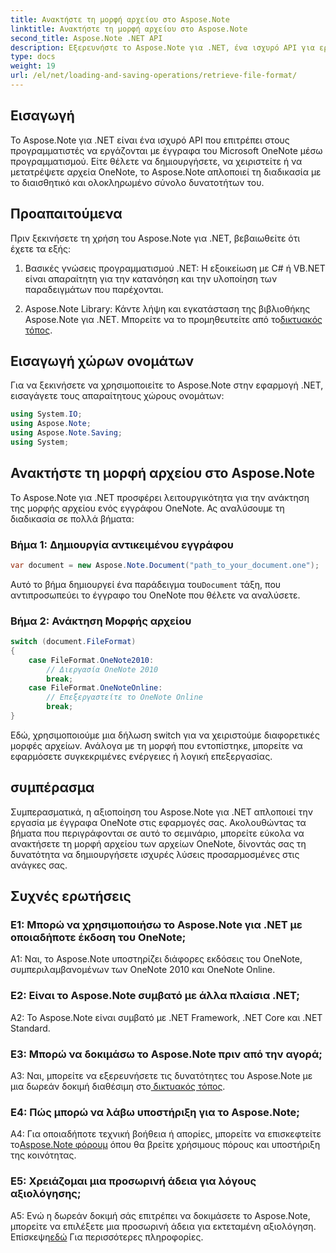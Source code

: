 ```yaml
---
title: Ανακτήστε τη μορφή αρχείου στο Aspose.Note
linktitle: Ανακτήστε τη μορφή αρχείου στο Aspose.Note
second_title: Aspose.Note .NET API
description: Εξερευνήστε το Aspose.Note για .NET, ένα ισχυρό API για εργασία με έγγραφα του Microsoft OneNote μέσω προγραμματισμού.
type: docs
weight: 19
url: /el/net/loading-and-saving-operations/retrieve-file-format/
---
```

## Εισαγωγή

Το Aspose.Note για .NET είναι ένα ισχυρό API που επιτρέπει στους προγραμματιστές να εργάζονται με έγγραφα του Microsoft OneNote μέσω προγραμματισμού. Είτε θέλετε να δημιουργήσετε, να χειριστείτε ή να μετατρέψετε αρχεία OneNote, το Aspose.Note απλοποιεί τη διαδικασία με το διαισθητικό και ολοκληρωμένο σύνολο δυνατοτήτων του.

## Προαπαιτούμενα

Πριν ξεκινήσετε τη χρήση του Aspose.Note για .NET, βεβαιωθείτε ότι έχετε τα εξής:

1. Βασικές γνώσεις προγραμματισμού .NET: Η εξοικείωση με C# ή VB.NET είναι απαραίτητη για την κατανόηση και την υλοποίηση των παραδειγμάτων που παρέχονται.
   
2.  Aspose.Note Library: Κάντε λήψη και εγκατάσταση της βιβλιοθήκης Aspose.Note για .NET. Μπορείτε να το προμηθευτείτε από το[δικτυακός τόπος](https://releases.aspose.com/note/net/).

## Εισαγωγή χώρων ονομάτων

Για να ξεκινήσετε να χρησιμοποιείτε το Aspose.Note στην εφαρμογή .NET, εισαγάγετε τους απαραίτητους χώρους ονομάτων:

```csharp
using System.IO;
using Aspose.Note;
using Aspose.Note.Saving;
using System;
```

## Ανακτήστε τη μορφή αρχείου στο Aspose.Note

Το Aspose.Note για .NET προσφέρει λειτουργικότητα για την ανάκτηση της μορφής αρχείου ενός εγγράφου OneNote. Ας αναλύσουμε τη διαδικασία σε πολλά βήματα:

### Βήμα 1: Δημιουργία αντικειμένου εγγράφου

```csharp
var document = new Aspose.Note.Document("path_to_your_document.one");
```

 Αυτό το βήμα δημιουργεί ένα παράδειγμα του`Document` τάξη, που αντιπροσωπεύει το έγγραφο του OneNote που θέλετε να αναλύσετε.

### Βήμα 2: Ανάκτηση Μορφής αρχείου

```csharp
switch (document.FileFormat)
{
    case FileFormat.OneNote2010:
        // Διεργασία OneNote 2010
        break;
    case FileFormat.OneNoteOnline:
        // Επεξεργαστείτε το OneNote Online
        break;
}
```

Εδώ, χρησιμοποιούμε μια δήλωση switch για να χειριστούμε διαφορετικές μορφές αρχείων. Ανάλογα με τη μορφή που εντοπίστηκε, μπορείτε να εφαρμόσετε συγκεκριμένες ενέργειες ή λογική επεξεργασίας.

## συμπέρασμα

Συμπερασματικά, η αξιοποίηση του Aspose.Note για .NET απλοποιεί την εργασία με έγγραφα OneNote στις εφαρμογές σας. Ακολουθώντας τα βήματα που περιγράφονται σε αυτό το σεμινάριο, μπορείτε εύκολα να ανακτήσετε τη μορφή αρχείου των αρχείων OneNote, δίνοντάς σας τη δυνατότητα να δημιουργήσετε ισχυρές λύσεις προσαρμοσμένες στις ανάγκες σας.

## Συχνές ερωτήσεις

### Ε1: Μπορώ να χρησιμοποιήσω το Aspose.Note για .NET με οποιαδήποτε έκδοση του OneNote;

A1: Ναι, το Aspose.Note υποστηρίζει διάφορες εκδόσεις του OneNote, συμπεριλαμβανομένων των OneNote 2010 και OneNote Online.

### Ε2: Είναι το Aspose.Note συμβατό με άλλα πλαίσια .NET;

A2: Το Aspose.Note είναι συμβατό με .NET Framework, .NET Core και .NET Standard.

### Ε3: Μπορώ να δοκιμάσω το Aspose.Note πριν από την αγορά;

A3: Ναι, μπορείτε να εξερευνήσετε τις δυνατότητες του Aspose.Note με μια δωρεάν δοκιμή διαθέσιμη στο[ δικτυακός τόπος](https://releases.aspose.com/).

### Ε4: Πώς μπορώ να λάβω υποστήριξη για το Aspose.Note;

 A4: Για οποιαδήποτε τεχνική βοήθεια ή απορίες, μπορείτε να επισκεφτείτε το[Aspose.Note φόρουμ](https://forum.aspose.com/c/note/28) όπου θα βρείτε χρήσιμους πόρους και υποστήριξη της κοινότητας.

### Ε5: Χρειάζομαι μια προσωρινή άδεια για λόγους αξιολόγησης;

 A5: Ενώ η δωρεάν δοκιμή σάς επιτρέπει να δοκιμάσετε το Aspose.Note, μπορείτε να επιλέξετε μια προσωρινή άδεια για εκτεταμένη αξιολόγηση. Επίσκεψη[εδώ](https://purchase.aspose.com/temporary-license/) Για περισσότερες πληροφορίες.